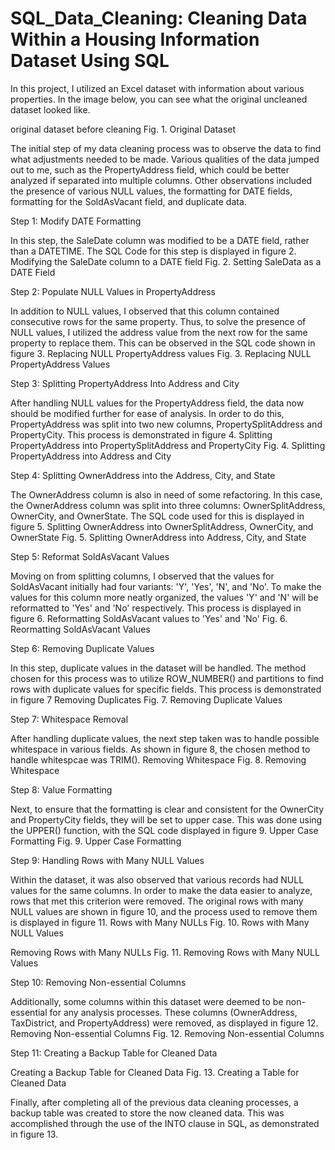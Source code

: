 # SQL_Data_Cleaning: Cleaning Data Within a Housing Information Dataset Using SQL


In this project, I utilized an Excel dataset with information about various properties. In the image below, you can see what the original uncleaned dataset looked like.


original dataset before cleaning
Fig. 1. Original Dataset

The initial step of my data cleaning process was to observe the data to find what adjustments needed to be made. Various qualities of the data jumped out to me, such as the PropertyAddress field, which could be better analyzed if separated into multiple columns. Other observations included the presence of various NULL values, the formatting for DATE fields, formatting for the SoldAsVacant field, and duplicate data.

Step 1: Modify DATE Formatting


In this step, the SaleDate column was modified to be a DATE field, rather than a DATETIME. The SQL Code for this step is displayed in figure 2.
Modifying the SaleDate column to a DATE field
Fig. 2. Setting SaleData as a DATE Field


Step 2: Populate NULL Values in PropertyAddress


In addition to NULL values, I observed that this column contained consecutive rows for the same property. Thus, to solve the presence of NULL values, I utilized the address value from the next row for the same property to replace them. This can be observed in the SQL code shown in figure 3.
Replacing NULL PropertyAddress values
Fig. 3. Replacing NULL PropertyAddress Values


Step 3: Splitting PropertyAddress Into Address and City


After handling NULL values for the PropertyAddress field, the data now should be modified further for ease of analysis. In order to do this, PropertyAddress was split into two new columns, PropertySplitAddress and PropertyCity. This process is demonstrated in figure 4.
Splitting PropertyAddress into PropertySplitAddress and PropertyCity
Fig. 4. Splitting PropertyAddress into Address and City


Step 4: Splitting OwnerAddress into the Address, City, and State


The OwnerAddress column is also in need of some refactoring. In this case, the OwnerAddress column was split into three columns: OwnerSplitAddress, OwnerCity, and OwnerState. The SQL code used for this is displayed in figure 5.
Splitting OwnerAddress into OwnerSplitAddress, OwnerCity, and OwnerState
Fig. 5. Splitting OwnerAddress into Address, City, and State


Step 5: Reformat SoldAsVacant Values


Moving on from splitting columns, I observed that the values for SoldAsVacant initially had four variants: 'Y', 'Yes', 'N', and 'No'. To make the values for this column more neatly organized, the values 'Y' and 'N' will be reformatted to 'Yes' and 'No' respectively. This process is displayed in figure 6.
Reformatting SoldAsVacant values to 'Yes' and 'No'
Fig. 6. Reormatting SoldAsVacant Values


Step 6: Removing Duplicate Values


In this step, duplicate values in the dataset will be handled. The method chosen for this process was to utilize ROW_NUMBER() and partitions to find rows with duplicate values for specific fields. This process is demonstrated in figure 7
Removing Duplicates
Fig. 7. Removing Duplicate Values


Step 7: Whitespace Removal


After handling duplicate values, the next step taken was to handle possible whitespace in various fields. As shown in figure 8, the chosen method to handle whitespcae was TRIM().
Removing Whitespace
Fig. 8. Removing Whitespace


Step 8: Value Formatting


Next, to ensure that the formatting is clear and consistent for the OwnerCity and PropertyCity fields, they will be set to upper case. This was done using the UPPER() function, with the SQL code displayed in figure 9.
Upper Case Formatting
Fig. 9. Upper Case Formatting


Step 9: Handling Rows with Many NULL Values


Within the dataset, it was also observed that various records had NULL values for the same columns. In order to make the data easier to analyze, rows that met this criterion were removed. The original rows with many NULL values are shown in figure 10, and the process used to remove them is displayed in figure 11.
Rows with Many NULLs
Fig. 10. Rows with Many NULL Values

Removing Rows with Many NULLs
Fig. 11. Removing Rows with Many NULL Values


Step 10: Removing Non-essential Columns


Additionally, some columns within this dataset were deemed to be non-essential for any analysis processes. These columns (OwnerAddress, TaxDistrict, and PropertyAddress) were removed, as displayed in figure 12.
Removing Non-essential Columns
Fig. 12. Removing Non-essential Columns


Step 11: Creating a Backup Table for Cleaned Data


Creating a Backup Table for Cleaned Data
Fig. 13. Creating a Table for Cleaned Data

Finally, after completing all of the previous data cleaning processes, a backup table was created to store the now cleaned data. This was accomplished through the use of the INTO clause in SQL, as demonstrated in figure 13.
